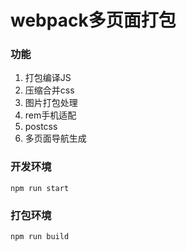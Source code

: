 # webpack多页面打包

### 功能

1. 打包编译JS
2. 压缩合并css
3. 图片打包处理
4. rem手机适配
5. postcss
6. 多页面导航生成

### 开发环境

`npm run start`


### 打包环境

`npm run build`
